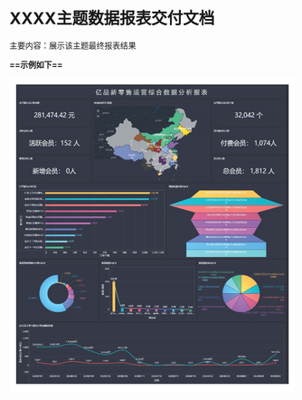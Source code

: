 #                        XXXX主题数据报表交付文档

主要内容：展示该主题最终报表结果

**==示例如下==**

![image-20220426175949955](XXXX主题数据报表交付文档.assets/image-20220426175949955.png)